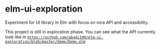 # elm-ui-exploration
Experiment for UI library in Elm with focus on nice API and accessibility.

This project is still in exploration phase.
You can see what the API currently look like in 
[`https://github.com/abadi199/elm-ui-exploration/blob/master/demo/Demo.elm`](https://github.com/abadi199/elm-ui-exploration/blob/master/demo/Demo.elm)

